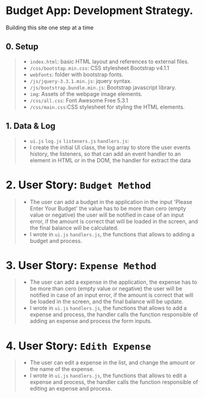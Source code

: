 # Budget App: Development Strategy. 
Building this site one step at a time

## 0. Setup

> * `index.html`: basic HTML layout and references to external files.
> * `/css/bootstap.min.css`: CSS stylesheet Bootstrap v4.1.1
> * `webfonts`: folder with bootstrap fonts.
> * `/js/jquery-3.3.1.min.js`:  jquery syntax.
> * `/js/bootstrap.bundle.min.js`: Bootstrap javascript library.
> * `img`: Assets of the webpage image elements.
> * `/css/all.css`: Font Awesome Free 5.3.1
> * `/css/main.css`:CSS stylesheet for styling the HTML elements.

## 1. Data & Log

> * `ui.js` `log.js` `listeners.js` `handlers.js`: 
> * I create the initial UI class, the log array to store the user events history, the listeners, so that can add an event handler to an element in HTML or in the DOM, the handler for extract the data 

# 2. User Story: `Budget Method` 

> * The user can add a budget in the application in the input 'Please Enter Your Budget' the value has to be more than cero (empty value or negative) the user will be notified in case of an input error, if the amount is correct that will be loaded in the screen, and the final balance will be calculated. 
> * I wrote in `ui.js` `handlers.js`, the functions that allows to adding a budget and process. 

# 3. User Story: `Expense Method` 

> * The user can add a expense in the application, the expense has to be more than cero (empty value or negative) the user will be notified in case of an input error, if the amount is correct that will be loaded in the screen, and the final balance will be update.
> * I wrote in `ui.js` `handlers.js`, the functions that allows to add a expense and process, the handler calls the function responsible of adding an expense and process the form inputs.

# 4. User Story: `Edith Expense` 

> * The user can edit a expense in the list, and change the amount or the name of the expense.
> * I wrote in `ui.js` `handlers.js`, the functions that allows to edit a expense and process, the handler calls the function responsible of editing an expense and process.
